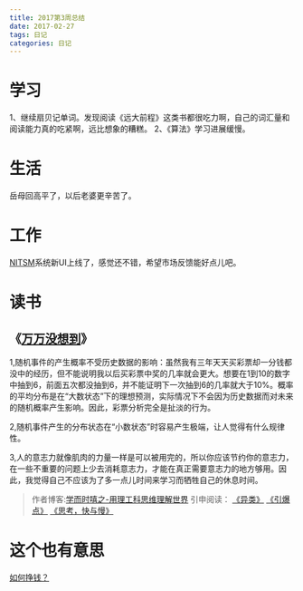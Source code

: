 ```yaml
---
title: 2017第3周总结
date: 2017-02-27
tags: 日记
categories: 日记
---
```


# 学习
1、继续扇贝记单词。发现阅读《远大前程》这类书都很吃力啊，自己的词汇量和阅读能力真的吃紧啊，远比想象的糟糕。
2、《算法》学习进展缓慢。

# 生活
岳母回高平了，以后老婆更辛苦了。


# 工作
[NITSM](http://ent1.topvee.cn/)系统新UI上线了，感觉还不错，希望市场反馈能好点儿吧。

# 读书
## 《[万万没想到](https://book.douban.com/subject/25986341/)》
1,随机事件的产生概率不受历史数据的影响：虽然我有三年天天买彩票却一分钱都没中的经历，但不能说明我以后买彩票中奖的几率就会更大。想要在1到10的数字中抽到6，前面五次都没抽到6，并不能证明下一次抽到6的几率就大于10%。概率的平均分布是在“大数状态”下的理想预测，实际情况下不会因为历史数据而对未来的随机概率产生影响。因此，彩票分析完全是扯淡的行为。

2,随机事件产生的分布状态在“小数状态”时容易产生极端，让人觉得有什么规律性。

3,人的意志力就像肌肉的力量一样是可以被用完的，所以你应该节约你的意志力，在一些不重要的问题上少去消耗意志力，才能在真正需要意志力的地方够用。因此，我觉得自己不应该为了多一点儿时间来学习而牺牲自己的休息时间。

> 作者博客:[学而时嘻之-用理工科思维理解世界](http://www.geekonomics10000.com/)
> 引申阅读：
> [《异类》](https://book.douban.com/subject/3688489/)
> [《引爆点》](https://book.douban.com/subject/25876611/)
> [《思考，快与慢》](https://book.douban.com/subject/10785583/)


# 这个也有意思
[如何挣钱？](https://www.zhihu.com/question/22590902)